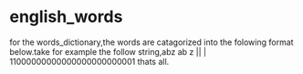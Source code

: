 # english_words
for the words_dictionary,the words are catagorized into the folowing format below.take for example the follow string,abz
ab                       z
||                       |
11000000000000000000000001
thats all.

